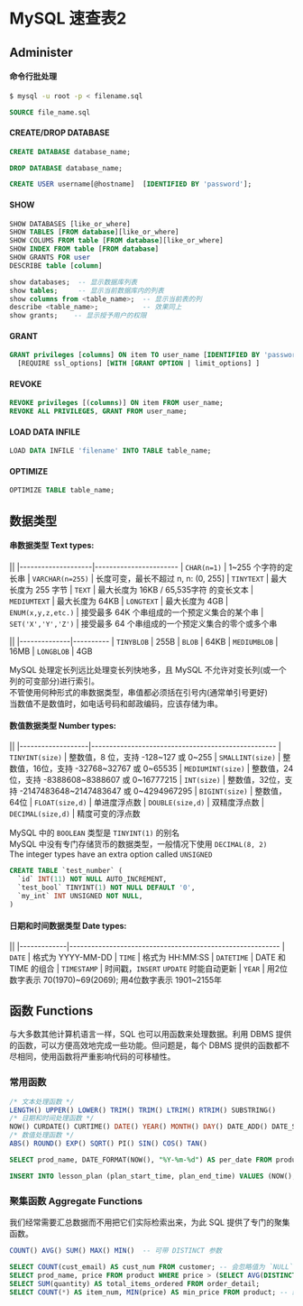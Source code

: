 # MySQL 速查表2


## Administer

#### 命令行批处理

```bash
$ mysql -u root -p < filename.sql
```

```sql
SOURCE file_name.sql
```

#### CREATE/DROP DATABASE

```sql
CREATE DATABASE database_name;

DROP DATABASE database_name;
```

```sql
CREATE USER username[@hostname]  [IDENTIFIED BY 'password'];
```

#### SHOW

```sql
SHOW DATABASES [like_or_where]
SHOW TABLES [FROM database][like_or_where]
SHOW COLUMS FROM table [FROM database][like_or_where]
SHOW INDEX FROM table [FROM database]
SHOW GRANTS FOR user
DESCRIBE table [column]
```

```sql
show databases;  -- 显示数据库列表
show tables;     -- 显示当前数据库内的列表
show columns from <table_name>;  -- 显示当前表的列
describe <table_name>;           -- 效果同上
show grants;    -- 显示授予用户的权限
```

#### GRANT

```sql
GRANT privileges [columns] ON item TO user_name [IDENTIFIED BY 'password']  
  [REQUIRE ssl_options] [WITH [GRANT OPTION | limit_options] ]
```

#### REVOKE

```sql
REVOKE privileges [(columns)] ON item FROM user_name;
REVOKE ALL PRIVILEGES, GRANT FROM user_name;
```

#### LOAD DATA INFILE

```sql
LOAD DATA INFILE 'filename' INTO TABLE table_name;
```

#### OPTIMIZE

```sql
OPTIMIZE TABLE table_name;
```


## 数据类型

#### 串数据类型 Text types:

||
|--------------------|-----------------------
| `CHAR(n=1)`        | 1~255 个字符的定长串
| `VARCHAR(n=255)`   | 长度可变，最长不超过 n, n: (0, 255]
| `TINYTEXT`         | 最大长度为 255 字节
| `TEXT`             | 最大长度为 16KB / 65,535字符 的变长文本
| `MEDIUMTEXT`       | 最大长度为 64KB
| `LONGTEXT`         | 最大长度为 4GB
| `ENUM(x,y,z,etc.)` | 接受最多 64K 个串组成的一个预定义集合的某个串
| `SET('X','Y','Z')` | 接受最多 64 个串组成的一个预定义集合的零个或多个串

||
|--------------|----------
| `TINYBLOB`   | 255B
| `BLOB`       | 64KB
| `MEDIUMBLOB` | 16MB
| `LONGBLOB`   | 4GB

MySQL 处理定长列远比处理变长列快地多，且 MySQL 不允许对变长列(或一个列的可变部分)进行索引。  
不管使用何种形式的串数据类型，串值都必须括在引号内(通常单引号更好)  
当数值不是数值时，如电话号码和邮政编码，应该存储为串。

#### 数值数据类型 Number types:

||
|-------------------|---------------------------------------------------
| `TINYINT(size)`   | 整数值，8 位，支持 -128~127 或 0~255
| `SMALLINT(size)`  | 整数值，16位，支持 -32768~32767 或 0~65535
| `MEDIUMINT(size)` | 整数值，24位，支持 -8388608~8388607 或 0~16777215
| `INT(size)`       | 整数值，32位，支持 -2147483648~2147483647 或 0~4294967295
| `BIGINT(size)`    | 整数值，64位
| `FLOAT(size,d)`   | 单进度浮点数
| `DOUBLE(size,d)`  | 双精度浮点数
| `DECIMAL(size,d)` | 精度可变的浮点数

MySQL 中的 `BOOLEAN` 类型是 `TINYINT(1)` 的别名  
MySQL 中没有专门存储货币的数据类型，一般情况下使用 `DECIMAL(8, 2)`  
The integer types have an extra option called `UNSIGNED`

```sql
CREATE TABLE `test_number` (
  `id` INT(11) NOT NULL AUTO_INCREMENT,
  `test_bool` TINYINT(1) NOT NULL DEFAULT '0',
  `my_int` INT UNSIGNED NOT NULL,
)
```

#### 日期和时间数据类型 Date types:

||
|-------------|----------------------------------------------------------
| `DATE`      | 格式为 YYYY-MM-DD
| `TIME`      | 格式为 HH:MM:SS
| `DATETIME`  | DATE 和 TIME 的组合
| `TIMESTAMP` | 时间戳，`INSERT` `UPDATE` 时能自动更新
| `YEAR`      | 用2位数字表示 70(1970)~69(2069); 用4位数字表示 1901~2155年


## 函数 Functions

与大多数其他计算机语言一样，SQL 也可以用函数来处理数据。利用 DBMS 提供的函数，可以方便高效地完成一些功能。但问题是，每个 DBMS 提供的函数都不尽相同，使用函数将严重影响代码的可移植性。

### 常用函数

```sql
/* 文本处理函数 */
LENGTH() UPPER() LOWER() TRIM() TRIM() LTRIM() RTRIM() SUBSTRING()
/* 日期和时间处理函数 */
NOW() CURDATE() CURTIME() DATE() YEAR() MONTH() DAY() DATE_ADD() DATE_SUB() DATE_FORMAT() DATEDIFF()
/* 数值处理函数 */
ABS() ROUND() EXP() SQRT() PI() SIN() COS() TAN()
```

```sql
SELECT prod_name, DATE_FORMAT(NOW(), "%Y-%m-%d") AS per_date FROM product;

INSERT INTO lesson_plan (plan_start_time, plan_end_time) VALUES (NOW(), ADDTIME(NOW(), '0:30:00'));
```

### 聚集函数 Aggregate Functions

我们经常需要汇总数据而不用把它们实际检索出来，为此 SQL 提供了专门的聚集函数。

```sql
COUNT() AVG() SUM() MAX() MIN()  -- 可带 DISTINCT 参数
```

```sql
SELECT COUNT(cust_email) AS cust_num FROM customer; -- 会忽略值为 `NULL` 的行; `COUNT(*)` 统计所有行数
SELECT prod_name, price FROM product WHERE price > (SELECT AVG(DISTINCT price) FROM product);
SELECT SUM(quantity) AS total_items_ordered FROM order_detail;
SELECT COUNT(*) AS item_num, MIN(price) AS min_price FROM product; -- 组合使用聚集函数
```
